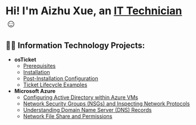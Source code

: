 <h1>Hi! I'm Aizhu Xue, an <a href="https://www.linkedin.com/in/aizhuxue/">IT Technician </a>☺</h1>

<h2>👨‍💻 Information Technology Projects:</h2>

- <b>osTicket</b>
  - [Prerequisites](https://github.com/aizhuxue007/osticket-prereqs)
  - [Installation](https://github.com/aizhuxue007/osticket-installation)
  - [Post-Installation Configuration](https://github.com/aizhuxue007/osticket-postinstall)
  - [Ticket Lifecycle Examples](https://github.com/aizhuxue007/osticket-lifecycle)
- <b>Microsoft Azure</b>
  - [Configuring Active Directory within Azure VMs](https://github.com/aizhuxue007/configuring-ad)
  - [Network Security Groups (NSGs) and Inspecting Network Protocols](https://github.com/aizhuxue007/azure-network-protocols)
  - [Understanding Domain Name Server (DNS) Records](https://github.com/aizhuxue007/dns-records)
  - [Network File Share and Permissions](https://github.com/aizhuxue007/fileshare-and-permissions)



